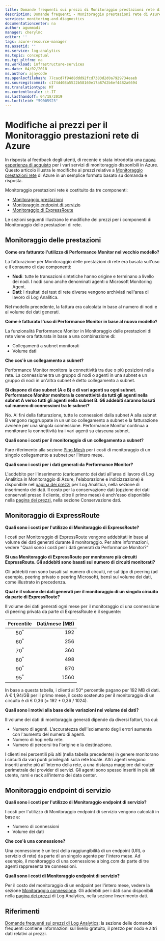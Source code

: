 ```yaml
---
title: Domande frequenti sui prezzi di Monitoraggio prestazioni rete di Azure | Microsoft Docs
description: Domande frequenti - Monitoraggio prestazioni rete di Azure
services: monitoring-and-diagnostics
documentationcenter: na
author: agummadi
manager: cherylmc
editor: ''
tags: azure-resource-manager
ms.assetid: ''
ms.service: log-analytics
ms.topic: conceptual
ms.tgt_pltfrm: na
ms.workload: infrastructure-services
ms.date: 04/02/2018
ms.author: ajaycode
ms.openlocfilehash: 77cacd7f94d8ddd92fcd7383d2d0a7929734eaeb
ms.sourcegitcommit: c174d408a5522b58160e17a87d2b6ef4482a6694
ms.translationtype: MT
ms.contentlocale: it-IT
ms.lasthandoff: 04/18/2019
ms.locfileid: "59005923"
---
```

# <a name="pricing-changes-for-azure-network-performance-monitor"></a>Modifiche ai prezzi per il Monitoraggio prestazioni rete di Azure

In risposta al feedback degli utenti, di recente è stata introdotta una [nuova esperienza di acquisto](https://azure.microsoft.com/blog/introducing-a-new-way-to-purchase-azure-monitoring-services/) per i vari servizi di monitoraggio disponibili in Azure. Questo articolo illustra le modifiche ai prezzi relative a [Monitoraggio prestazioni rete](https://docs.microsoft.com/azure/networking/network-monitoring-overview) di Azure in un semplice formato basato su domanda e risposta.

Monitoraggio prestazioni rete è costituito da tre componenti:
* [Monitoraggio prestazioni](https://docs.microsoft.com/azure/networking/network-monitoring-overview#performance-monitor)
* [Monitoraggio endpoint di servizio](https://docs.microsoft.com/azure/networking/network-monitoring-overview)
* [Monitoraggio di ExpressRoute](https://docs.microsoft.com/azure/networking/network-monitoring-overview#expressroute-monitor)

Le sezioni seguenti illustrano le modifiche dei prezzi per i componenti di Monitoraggio delle prestazioni di rete.

## <a name="performance-monitor"></a>Monitoraggio delle prestazioni

**Come era fatturato l'utilizzo di Performance Monitor nel vecchio modello?**

La fatturazione per Monitoraggio delle prestazioni di rete era basata sull'uso e il consumo di due componenti:
* **Nodi**: tutte le transazioni sintetiche hanno origine e terminano a livello dei nodi. I nodi sono anche denominati agenti o Microsoft Monitoring Agent.
* **Dati**: I risultati dei test di rete diverse vengono archiviati nell'area di lavoro di Log Analitica.

Nel modello precedente, la fattura era calcolata in base al numero di nodi e al volume dei dati generati. 

**Come è fatturato l'uso di Performance Monitor in base al nuovo modello?**

La funzionalità Performance Monitor in Monitoraggio delle prestazioni di rete viene ora fatturata in base a una combinazione di: 

* Collegamenti a subnet monitorati
* Volume dati

**Che cos'è un collegamento a subnet?**

Performance Monitor monitora la connettività tra due o più posizioni nella rete. La connessione tra un gruppo di nodi o agenti in una subnet e un gruppo di nodi in un'altra subnet è detto collegamento a subnet.

**Si dispone di due subnet (A e B) e di vari agenti su ogni subnet. Performance Monitor monitora la connettività da tutti gli agenti nella subnet A verso tutti gli agenti nella subnet B. Gli addebiti saranno basati sul numero di connessioni tra le subnet?**

 No. Ai fini della fatturazione, tutte le connessioni dalla subnet A alla subnet B vengono raggruppate in un unico collegamento a subnet e la fatturazione avviene per una singola connessione. Performance Monitor continua a monitorare la connettività tra i vari agenti su ciascuna subnet.

**Quali sono i costi per il monitoraggio di un collegamento a subnet?**

Fare riferimento alla sezione [Ping Mesh](https://azure.microsoft.com/pricing/details/network-watcher/) per i costi di monitoraggio di un singolo collegamento a subnet per l'intero mese.

**Quali sono i costi per i dati generati da Performance Monitor?**

L'addebito per l'inserimento (caricamento dei dati all'area di lavoro di Log Analitica in Monitoraggio di Azure, l'elaborazione e indicizzazione) è disponibile nel [pagina dei prezzi](https://azure.microsoft.com/pricing/details/log-analytics/) per Log Analitica, nella sezione di inserimento dei dati. Il costo per la conservazione dati (opzione dei dati conservati presso il cliente, oltre il primo mese) è anch'esso disponibile nella [pagina dei prezzi](https://azure.microsoft.com/pricing/details/log-analytics/), nella sezione Conservazione dati.


## <a name="expressroute-monitor"></a>Monitoraggio di ExpressRoute

**Quali sono i costi per l'utilizzo di Monitoraggio di ExpressRoute?**

I costi per Monitoraggio di ExpressRoute vengono addebitati in base al volume dei dati generati durante il monitoraggio. Per altre informazioni, vedere "Quali sono i costi per i dati generati da Performance Monitor?"

**Si usa Monitoraggio di ExpressRoute per monitorare più circuiti ExpressRoute. Gli addebiti sono basati sul numero di circuiti monitorati?**

Gli addebiti non sono basati sul numero di circuiti, né sul tipo di peering (ad esempio, peering privato o peering Microsoft), bensì sul volume dei dati, come illustrato in precedenza.

**Qual è il volume dei dati generati per il monitoraggio di un singolo circuito da parte di ExpressRoute?**

Il volume dei dati generati ogni mese per il monitoraggio di una connessione di peering privata da parte di ExpressRoute è il seguente:

|Percentile      |Dati/mese (MB)|
| :---:          |           ---:|
|50<sup>°</sup> |            192|
|60<sup>°</sup> |            256|
|70<sup>°</sup> |            360|
|80<sup>°</sup> |            498|
|90<sup>°</sup> |            870|
|95<sup>°</sup> |           1560|


In base a questa tabella, i clienti al 50° percentile pagano per 192 MB di dati. A € 1,94/GB per il primo mese, il costo sostenuto per il monitoraggio di un circuito è di € 0,36 (= 192 * 0,36 / 1024).

**Quali sono i motivi alla base delle variazioni nel volume dei dati?**

Il volume dei dati di monitoraggio generati dipende da diversi fattori, tra cui:
* Numero di agenti. L'accuratezza dell'isolamento degli errori aumenta con l'aumento del numero di agenti.
* Numero di hop nella rete.
* Numero di percorsi tra l'origine e la destinazione.

I clienti nei percentili più alti (nella tabella precedente) in genere monitorano i circuiti da vari punti privilegiati sulla rete locale. Altri agenti vengono inseriti anche più all'interno della rete, a una distanza maggiore dal router perimetrale del provider di servizi. Gli agenti sono spesso inseriti in più siti utente, rami e rack all'interno dei data center.

## <a name="service-endpoint-monitor"></a>Monitoraggio endpoint di servizio

**Quali sono i costi per l'utilizzo di Monitoraggio endpoint di servizio?**

I costi per l'utilizzo di Monitoraggio endpoint di servizio vengono calcolati in base a:
* Numero di connessioni
* Volume dei dati

**Che cos'è una connessione?**

Una connessione è un test della raggiungibilità di un endpoint (URL o servizio di rete) da parte di un singolo agente per l'intero mese. Ad esempio, il monitoraggio di una connessione a bing.com da parte di tre agenti rappresenta tre connessioni.

**Quali sono i costi di Monitoraggio endpoint di servizio?**

Per il costo del monitoraggio di un endpoint per l'intero mese, vedere la sezione [Monitoraggio connessione](https://azure.microsoft.com/pricing/details/network-watcher/). Gli addebiti per i dati sono disponibili nella [pagina dei prezzi](https://azure.microsoft.com/pricing/details/log-analytics/) di Log Analytics, nella sezione Inserimento dati.

## <a name="references"></a>Riferimenti

[Domande frequenti sui prezzi di Log Analytics](https://azure.microsoft.com/pricing/details/log-analytics/): la sezione delle domande frequenti contiene informazioni sul livello gratuito, il prezzo per nodo e altri dati relativi ai prezzi.

